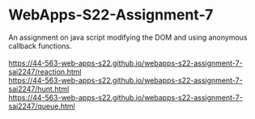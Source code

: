 # WebApps-S22-Assignment-7
An assignment on java script modifying the DOM and using anonymous callback functions.
<br><br>
 https://44-563-web-apps-s22.github.io/webapps-s22-assignment-7-sai2247/reaction.html
 <br>
  https://44-563-web-apps-s22.github.io/webapps-s22-assignment-7-sai2247/hunt.html
  <br>
   https://44-563-web-apps-s22.github.io/webapps-s22-assignment-7-sai2247/queue.html
